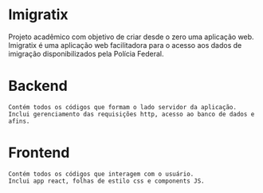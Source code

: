 # Imigratix
Projeto acadêmico com objetivo de criar desde o zero uma aplicação web. 
Imigratix é uma aplicação web facilitadora para o acesso aos dados de imigração disponibilizados pela Polícia Federal.




# Backend
```
Contém todos os códigos que formam o lado servidor da aplicação.
Inclui gerenciamento das requisições http, acesso ao banco de dados e afins.
```

# Frontend

```
Contém todos os códigos que interagem com o usuário.
Inclui app react, folhas de estilo css e components JS.
```
